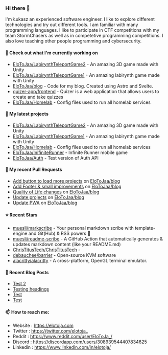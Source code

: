 ### Hi there 👋

I'm Łukasz an experienced software engineer. I like to explore different technologies and try out different tools. I am familiar with many programming languages. I like to participate in CTF competitions with my team StormChasers as well as in competetive programming competitions. I also love teaching other people programming and cybersecurity.

#### 👷 Check out what I'm currently working on

- [EloToJaa/LabirynthTeleportGame2](https://github.com/EloToJaa/LabirynthTeleportGame2) - An amazing 3D game made with Unity
- [EloToJaa/LabirynthTeleportGame1](https://github.com/EloToJaa/LabirynthTeleportGame1) - An amazing labirynth game made with Unity
- [EloToJaa/blog](https://github.com/EloToJaa/blog) - Code for my blog. Created using Astro and Svelte.
- [quizer-app/frontend](https://github.com/quizer-app/frontend) - Quizer is a web application that allows users to create and take quizzes
- [EloToJaa/Homelab](https://github.com/EloToJaa/Homelab) - Config files used to run all homelab services

#### 🌱 My latest projects

- [EloToJaa/LabirynthTeleportGame2](https://github.com/EloToJaa/LabirynthTeleportGame2) - An amazing 3D game made with Unity
- [EloToJaa/LabirynthTeleportGame1](https://github.com/EloToJaa/LabirynthTeleportGame1) - An amazing labirynth game made with Unity
- [EloToJaa/Homelab](https://github.com/EloToJaa/Homelab) - Config files used to run all homelab services
- [EloToJaa/InifiniteRunner](https://github.com/EloToJaa/InifiniteRunner) - Infinite Runner mobile game
- [EloToJaa/Auth](https://github.com/EloToJaa/Auth) - Test version of Auth API

#### 🔨 My recent Pull Requests

- [Add button to load more projects](https://github.com/EloToJaa/blog/pull/40) on [EloToJaa/blog](https://github.com/EloToJaa/blog)
- [Add Footer &amp; small improvements](https://github.com/EloToJaa/blog/pull/36) on [EloToJaa/blog](https://github.com/EloToJaa/blog)
- [Quality of Life changes](https://github.com/EloToJaa/blog/pull/35) on [EloToJaa/blog](https://github.com/EloToJaa/blog)
- [Update projects](https://github.com/EloToJaa/blog/pull/33) on [EloToJaa/blog](https://github.com/EloToJaa/blog)
- [Update PWA](https://github.com/EloToJaa/blog/pull/32) on [EloToJaa/blog](https://github.com/EloToJaa/blog)

#### ⭐ Recent Stars

- [muesli/markscribe](https://github.com/muesli/markscribe) - Your personal markdown scribe with template-engine and Git(Hub) &amp; RSS powers 📜
- [muesli/readme-scribe](https://github.com/muesli/readme-scribe) - A GitHub Action that automatically generates &amp; updates markdown content (like your README.md)
- [ChrisTitusTech/ChrisTitusTech](https://github.com/ChrisTitusTech/ChrisTitusTech) - 
- [debauchee/barrier](https://github.com/debauchee/barrier) - Open-source KVM software
- [alacritty/alacritty](https://github.com/alacritty/alacritty) - A cross-platform, OpenGL terminal emulator.

#### 📰 Recent Blog Posts

- [Test 2](https://elotoja.com/blog/test2/)
- [Testing headings](https://elotoja.com/blog/headings/)
- [Test](https://elotoja.com/blog/test-copy/)
- [Test](https://elotoja.com/blog/test/)

#### 📫 How to reach me:
  - Website   : <https://elotoja.com>
  - Twitter   : <https://twitter.com/elotoja_>
  - Reddit    : <https://www.reddit.com/user/EloToJa_/>
  - Discord   : <https://discordapp.com/users/308939544407834625>
  - Linkedin  : <https://www.linkedin.com/in/elotoja/>
